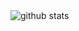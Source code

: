 <picture decoding="async" loading="lazy">
  <source media="(prefers-color-scheme: light)" srcset="https://pixel-profile.vercel.app/api/github-stats?username=JastinXyz&screen_effect=false&background=linear-gradient(to%20bottom%20right%2C%20%2374dcc4%2C%20%234597e9)&include_all_commits=true&pixelate_avatar=false">
  <source media="(prefers-color-scheme: dark)" srcset="https://pixel-profile.vercel.app/api/github-stats?username=JastinXyz&screen_effect=true&background=linear-gradient(to%20bottom%20right%2C%20%235580eb%2C%20%232aeeff)&include_all_commits=true&pixelate_avatar=false">
  <img alt="github stats" src="https://pixel-profile.vercel.app/api/github-stats?username=JastinXyz&screen_effect=false&background=linear-gradient(to%20bottom%20right%2C%20%2374dcc4%2C%20%234597e9)&include_all_commits=true&pixelate_avatar=false">
</picture>
